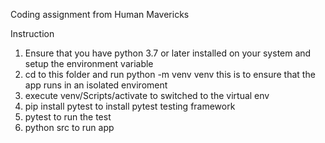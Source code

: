 
Coding assignment from Human Mavericks

Instruction

1. Ensure that you have python 3.7 or later installed on your system and setup the environment variable
2. cd to this folder and run python -m venv venv this is to ensure that the app runs in an isolated enviroment
3. execute venv/Scripts/activate to switched to the virtual env
4. pip install pytest to install pytest testing framework
5. pytest to run the test
6. python src to run app
